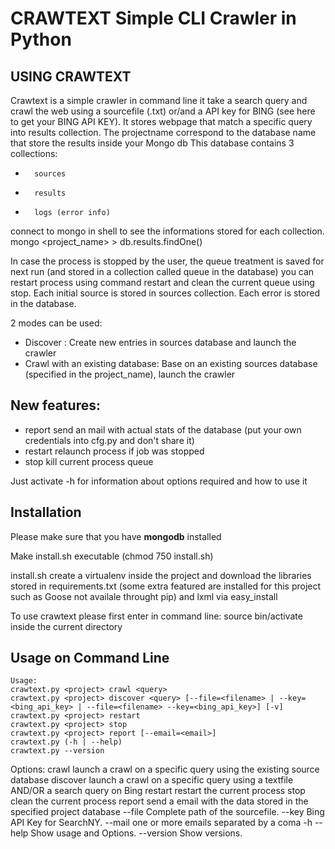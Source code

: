 CRAWTEXT Simple CLI Crawler in Python
========================================================
USING CRAWTEXT
----

Crawtext is a simple crawler in command line it take a search query and crawl the web using a sourcefile (.txt) or/and a API key for BING (see here to get your BING API KEY). It stores webpage that match a specific query into results collection.
The projectname correspond to the database name that store the results inside your Mongo db
This database contains 3 collections:
* 		sources 
* 		results 
*		logs (error info)
connect to mongo in shell to see the informations stored for each collection.
	   mongo <project_name>
	   > db.results.findOne() 

In case the process is stopped by the user, the queue treatment is saved for next run (and stored in a collection called queue in the database) you can restart process using command restart and clean the current queue using stop. 
Each initial source is stored in sources collection. 
Each error is stored in the database.

   
2 modes can be used:
  *	Discover : Create new entries in sources database and launch the crawler
  *	Crawl with an existing database: Base on an existing sources database (specified in the project_name), launch the crawler

New features:
---
*	report send an mail with actual stats of the database (put your own credentials into cfg.py and don't share it)
*	restart relaunch process if job was stopped
*	stop kill current process queue


Just activate -h for information about options required and how to use it

Installation
---
Please make sure that you have **mongodb** installed

Make install.sh executable (chmod 750 install.sh)

install.sh create a virtualenv inside the project and download the libraries stored in requirements.txt (some extra featured are installed for this project such as Goose not availale throught pip) and lxml via easy_install

To use crawtext please first enter in command line:
source bin/activate inside the current directory
	
Usage on Command Line
----
	Usage:
	crawtext.py <project> crawl <query> 
	crawtext.py <project> discover <query> [--file=<filename> | --key=<bing_api_key> | --file=<filename> --key=<bing_api_key>] [-v]
	crawtext.py <project> restart 
	crawtext.py <project> stop
	crawtext.py <project> report [--email=<email>]
	crawtext.py (-h | --help)
  	crawtext.py --version

Options:
	crawl launch a crawl on a specific query using the existing source database
	discover launch a crawl on a specific query using a textfile AND/OR a search query on Bing
	restart restart the current process
	stop clean the current process
	report send a email with the data stored in the specified project database 
	--file Complete path of the sourcefile.
	--key  Bing API Key for SearchNY.
	--mail one or more emails separated by a coma
	-h --help Show usage and Options.
	--version Show versions.  

    


